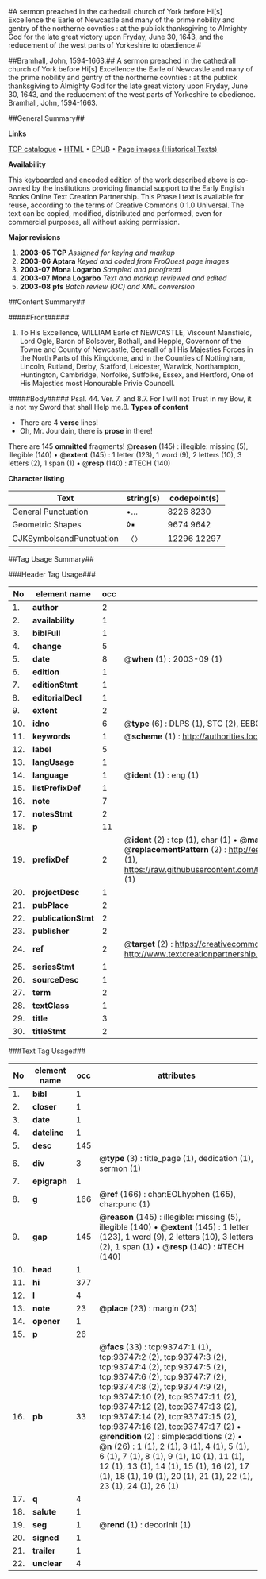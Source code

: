 #A sermon preached in the cathedrall church of York before Hi[s] Excellence the Earle of Newcastle and many of the prime nobility and gentry of the northerne covnties : at the publick thanksgiving to Almighty God for the late great victory upon Fryday, June 30, 1643, and the reducement of the west parts of Yorkeshire to obedience.#

##Bramhall, John, 1594-1663.##
A sermon preached in the cathedrall church of York before Hi[s] Excellence the Earle of Newcastle and many of the prime nobility and gentry of the northerne covnties : at the publick thanksgiving to Almighty God for the late great victory upon Fryday, June 30, 1643, and the reducement of the west parts of Yorkeshire to obedience.
Bramhall, John, 1594-1663.

##General Summary##

**Links**

[TCP catalogue](http://www.ota.ox.ac.uk/tcp/)  • 
[HTML](http://tei.it.ox.ac.uk/tcp/Texts-HTML/free/A29/A29206.html)  • 
[EPUB](http://tei.it.ox.ac.uk/tcp/Texts-EPUB/free/A29/A29206.epub) • 
[Page images (Historical Texts)](https://data.historicaltexts.jisc.ac.uk/view?pubId=eebo-12774867e&pageId=eebo-12774867e-93747-1)

**Availability**

This keyboarded and encoded edition of the
	       work described above is co-owned by the institutions
	       providing financial support to the Early English Books
	       Online Text Creation Partnership. This Phase I text is
	       available for reuse, according to the terms of Creative
	       Commons 0 1.0 Universal. The text can be copied,
	       modified, distributed and performed, even for
	       commercial purposes, all without asking permission.

**Major revisions**

1. __2003-05__ __TCP__ *Assigned for keying and markup*
1. __2003-06__ __Aptara__ *Keyed and coded from ProQuest page images*
1. __2003-07__ __Mona Logarbo__ *Sampled and proofread*
1. __2003-07__ __Mona Logarbo__ *Text and markup reviewed and edited*
1. __2003-08__ __pfs__ *Batch review (QC) and XML conversion*

##Content Summary##

#####Front#####

1. To His Excellence,
WILLIAM Earle of NEWCASTLE,
Viscount Mansfield, Lord Ogle, Baron of Bolsover,
Bothall, and Hepple, Governonr of the
Towne and County of Newcastle, Generall of all
His Majesties Forces in the North Parts of this Kingdome,
and in the Counties of Nottingham, Lincoln,
Rutland, Derby, Stafford, Leicester, Warwick,
Northampton, Huntington, Cambridge,
Norfolke, Suffolke, Essex, and Hertford,
One of His Majesties most
Honourable Privie
Councell.

#####Body#####
Psal. 44. Ver. 7. and 8.7. For I will not Trust in my Bow, it is not my
Sword that shall Help me.8. 
**Types of content**

  * There are 4 **verse** lines!
  * Oh, Mr. Jourdain, there is **prose** in there!

There are 145 **ommitted** fragments! 
 @__reason__ (145) : illegible: missing (5), illegible (140)  •  @__extent__ (145) : 1 letter (123), 1 word (9), 2 letters (10), 3 letters (2), 1 span (1)  •  @__resp__ (140) : #TECH (140)

**Character listing**


|Text|string(s)|codepoint(s)|
|---|---|---|
|General Punctuation|•…|8226 8230|
|Geometric Shapes|◊▪|9674 9642|
|CJKSymbolsandPunctuation|〈〉|12296 12297|

##Tag Usage Summary##

###Header Tag Usage###

|No|element name|occ|attributes|
|---|---|---|---|
|1.|__author__|2||
|2.|__availability__|1||
|3.|__biblFull__|1||
|4.|__change__|5||
|5.|__date__|8| @__when__ (1) : 2003-09 (1)|
|6.|__edition__|1||
|7.|__editionStmt__|1||
|8.|__editorialDecl__|1||
|9.|__extent__|2||
|10.|__idno__|6| @__type__ (6) : DLPS (1), STC (2), EEBO-CITATION (1), OCLC (1), VID (1)|
|11.|__keywords__|1| @__scheme__ (1) : http://authorities.loc.gov/ (1)|
|12.|__label__|5||
|13.|__langUsage__|1||
|14.|__language__|1| @__ident__ (1) : eng (1)|
|15.|__listPrefixDef__|1||
|16.|__note__|7||
|17.|__notesStmt__|2||
|18.|__p__|11||
|19.|__prefixDef__|2| @__ident__ (2) : tcp (1), char (1)  •  @__matchPattern__ (2) : ([0-9\-]+):([0-9IVX]+) (1), (.+) (1)  •  @__replacementPattern__ (2) : http://eebo.chadwyck.com/downloadtiff?vid=$1&page=$2 (1), https://raw.githubusercontent.com/textcreationpartnership/Texts/master/tcpchars.xml#$1 (1)|
|20.|__projectDesc__|1||
|21.|__pubPlace__|2||
|22.|__publicationStmt__|2||
|23.|__publisher__|2||
|24.|__ref__|2| @__target__ (2) : https://creativecommons.org/publicdomain/zero/1.0/ (1), http://www.textcreationpartnership.org/docs/. (1)|
|25.|__seriesStmt__|1||
|26.|__sourceDesc__|1||
|27.|__term__|2||
|28.|__textClass__|1||
|29.|__title__|3||
|30.|__titleStmt__|2||


###Text Tag Usage###

|No|element name|occ|attributes|
|---|---|---|---|
|1.|__bibl__|1||
|2.|__closer__|1||
|3.|__date__|1||
|4.|__dateline__|1||
|5.|__desc__|145||
|6.|__div__|3| @__type__ (3) : title_page (1), dedication (1), sermon (1)|
|7.|__epigraph__|1||
|8.|__g__|166| @__ref__ (166) : char:EOLhyphen (165), char:punc (1)|
|9.|__gap__|145| @__reason__ (145) : illegible: missing (5), illegible (140)  •  @__extent__ (145) : 1 letter (123), 1 word (9), 2 letters (10), 3 letters (2), 1 span (1)  •  @__resp__ (140) : #TECH (140)|
|10.|__head__|1||
|11.|__hi__|377||
|12.|__l__|4||
|13.|__note__|23| @__place__ (23) : margin (23)|
|14.|__opener__|1||
|15.|__p__|26||
|16.|__pb__|33| @__facs__ (33) : tcp:93747:1 (1), tcp:93747:2 (2), tcp:93747:3 (2), tcp:93747:4 (2), tcp:93747:5 (2), tcp:93747:6 (2), tcp:93747:7 (2), tcp:93747:8 (2), tcp:93747:9 (2), tcp:93747:10 (2), tcp:93747:11 (2), tcp:93747:12 (2), tcp:93747:13 (2), tcp:93747:14 (2), tcp:93747:15 (2), tcp:93747:16 (2), tcp:93747:17 (2)  •  @__rendition__ (2) : simple:additions (2)  •  @__n__ (26) : 1 (1), 2 (1), 3 (1), 4 (1), 5 (1), 6 (1), 7 (1), 8 (1), 9 (1), 10 (1), 11 (1), 12 (1), 13 (1), 14 (1), 15 (1), 16 (2), 17 (1), 18 (1), 19 (1), 20 (1), 21 (1), 22 (1), 23 (1), 24 (1), 26 (1)|
|17.|__q__|4||
|18.|__salute__|1||
|19.|__seg__|1| @__rend__ (1) : decorInit (1)|
|20.|__signed__|1||
|21.|__trailer__|1||
|22.|__unclear__|4||
